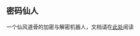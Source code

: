 ## 密码仙人
一个仙风道骨的加密与解密机器人，文档请在[此处](https://wangtingzheng.github.io/docs/pdf/CryptographyImmortal/CryptographyImmortal.pdf)阅读